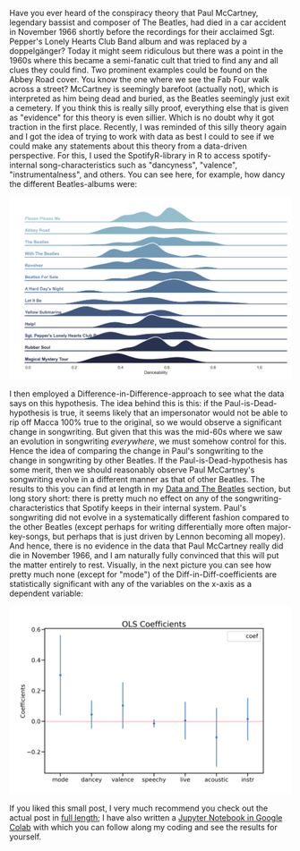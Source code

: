 Have you ever heard of the conspiracy theory that Paul McCartney, legendary bassist and composer of The Beatles, had died in a car accident in November 1966 shortly before the recordings for their acclaimed Sgt. Pepper's Lonely Hearts Club Band album and was replaced by a doppelgänger?
Today it might seem ridiculous but there was a point in the 1960s where this became a semi-fanatic cult that tried to find any and all clues they could find. Two prominent examples could be found on the Abbey Road cover. You know the one where we see the Fab Four walk across a street? McCartney is seemingly barefoot (actually not), which is interpreted as him being dead and buried, as the Beatles seemingly just exit a cemetery. If you think this is really silly proof, everything else that is given as "evidence" for this theory is even sillier. Which is no doubt why it got traction in the first place.
Recently, I was reminded of this silly theory again and I got the idea of trying to work with data as best I could to see if we could make any statements about this theory from a data-driven perspective. For this, I used the SpotifyR-library in R to access spotify-internal song-characteristics such as "dancyness", "valence", "instrumentalness", and others. You can see here, for example, how dancy the different Beatles-albums were:

<img src="https://raw.githubusercontent.com/maggomor/maggomor.github.io/gh-pages/docs/assets/images/danceability.png">

I then employed a Difference-in-Difference-approach to see what the data says on this hypothesis. The idea behind this is this: if the Paul-is-Dead-hypothesis is true, it seems likely that an impersonator would not be able to rip off Macca 100% true to the original, so we would observe a significant change in songwriting. But given that this was the mid-60s where we saw an evolution in songwriting *everywhere*, we must somehow control for this. Hence the idea of comparing the change in Paul's songwriting to the change in songwriting by other Beatles. If the Paul-is-Dead-hypothesis has some merit, then we should reasonably observe Paul McCartney's songwriting evolve in a different manner as that of other Beatles.
The results to this you can find at length in my <a href="https://maggomor.github.io/data-and-the-beatles/">Data and The Beatles</a> section, but long story short: there is pretty much no effect on any of the songwriting-characteristics that Spotify keeps in their internal system. Paul's songwriting did not evolve in a systematically different fashion compared to the other Beatles (except perhaps for writing differentially more often major-key-songs, but perhaps that is just driven by Lennon becoming all mopey). And hence, there is no evidence in the data that Paul McCartney really did die in November 1966, and I am naturally fully convinced that this will put the matter entirely to rest. Visually, in the next picture you can see how pretty much none (except for "mode") of the Diff-in-Diff-coefficients are statistically significant with any of the variables on the x-axis as a dependent variable:

<img src="https://raw.githubusercontent.com/maggomor/maggomor.github.io/gh-pages/docs/assets/images/OLS_Coefficients.png"/>

If you liked this small post, I very much recommend you check out the actual post in <a href="https://maggomor.github.io/data-and-the-beatles/">full length</a>; I have also written a <a href="https://colab.research.google.com/github/maggomor/Has-Paul-McCartney-died/blob/main/McCartney_Analyse.ipynb">Jupyter Notebook in Google Colab</a> with which you can follow along my coding and see the results for yourself. 
